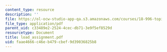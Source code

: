 ```yaml
---
content_type: resource
description: ''
file: https://ol-ocw-studio-app-qa.s3.amazonaws.com/courses/18-996-topics-in-theoretical-computer-science-internet-research-problems-spring-2002/faae4666c46eb479cbef9d39036825b8_load_assignment.pdf
file_type: application/pdf
parent_uid: c33489e2-2524-4cec-db71-3e9f5ef8529d
resourcetype: Document
title: load_assignment.pdf
uid: faae4666-c46e-b479-cbef-9d39036825b8
---
```


